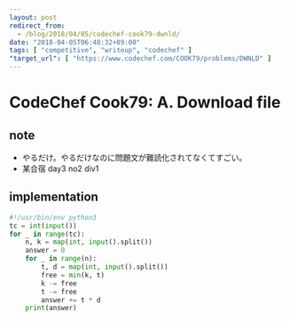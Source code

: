 ```yaml
---
layout: post
redirect_from:
  - /blog/2018/04/05/codechef-cook79-dwnld/
date: "2018-04-05T06:48:32+09:00"
tags: [ "competitive", "writeup", "codechef" ]
"target_url": [ "https://www.codechef.com/COOK79/problems/DWNLD" ]
---
```


# CodeChef Cook79: A. Download file

## note

-   やるだけ。やるだけなのに問題文が難読化されてなくてすごい。
-   某合宿 day3 no2 div1

## implementation

``` python
#!/usr/bin/env python3
tc = int(input())
for _ in range(tc):
    n, k = map(int, input().split())
    answer = 0
    for _ in range(n):
        t, d = map(int, input().split())
        free = min(k, t)
        k -= free
        t -= free
        answer += t * d
    print(answer)
```
